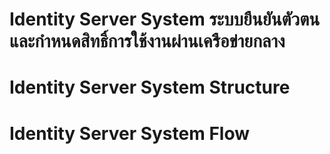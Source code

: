 # Identity Server System ระบบยืนยันตัวตนและกำหนดสิทธิ์การใช้งานผ่านเครือข่ายกลาง

# Identity Server System Structure

# Identity Server System Flow
